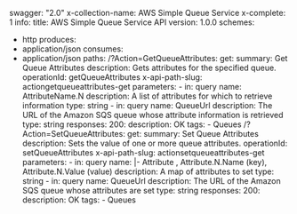 swagger: "2.0"
x-collection-name: AWS Simple Queue Service
x-complete: 1
info:
  title: AWS Simple Queue Service API
  version: 1.0.0
schemes:
- http
produces:
- application/json
consumes:
- application/json
paths:
  /?Action=GetQueueAttributes:
    get:
      summary: Get Queue Attributes
      description: Gets attributes for the specified queue.
      operationId: getQueueAttributes
      x-api-path-slug: actiongetqueueattributes-get
      parameters:
      - in: query
        name: AttributeName.N
        description: A list of attributes for which to retrieve information
        type: string
      - in: query
        name: QueueUrl
        description: The URL of the Amazon SQS queue whose attribute information is
          retrieved
        type: string
      responses:
        200:
          description: OK
      tags:
      - Queues
  /?Action=SetQueueAttributes:
    get:
      summary: Set Queue Attributes
      description: Sets the value of one or more queue attributes.
      operationId: setQueueAttributes
      x-api-path-slug: actionsetqueueattributes-get
      parameters:
      - in: query
        name: |-
          Attribute
                      , Attribute.N.Name (key), Attribute.N.Value (value)
        description: A map of attributes to set
        type: string
      - in: query
        name: QueueUrl
        description: The URL of the Amazon SQS queue whose attributes are set
        type: string
      responses:
        200:
          description: OK
      tags:
      - Queues